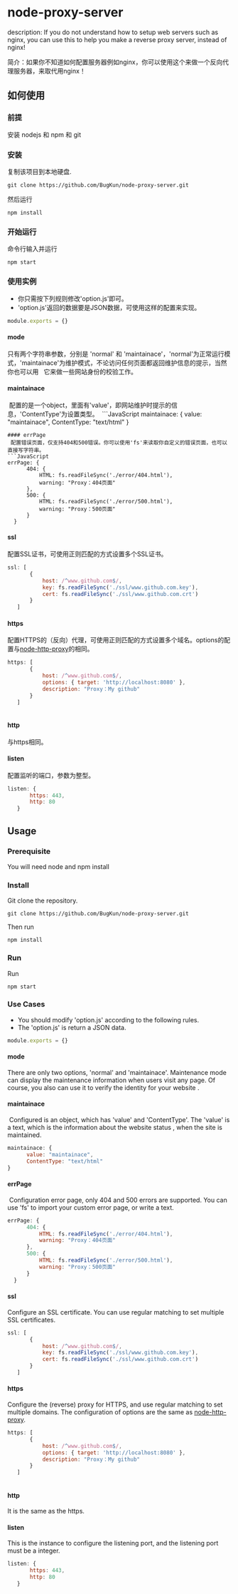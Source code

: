 # node-proxy-server

description: If you do not understand how to setup web servers such as nginx, you can use this to help you make a reverse proxy server, instead of nginx!

简介：如果你不知道如何配置服务器例如nginx，你可以使用这个来做一个反向代理服务器，来取代用nginx！

## 如何使用
### 前提

安装 nodejs 和 npm 和 git

### 安装
复制该项目到本地硬盘.

	git clone https://github.com/BugKun/node-proxy-server.git

然后运行

	npm install

### 开始运行
命令行输入并运行

	npm start
  
### 使用实例
* 你只需按下列规则修改'option.js'即可。
* 'option.js'返回的数据要是JSON数据，可使用这样的配置来实现。
```JavaScript 
module.exports = {} 
```

#### mode
  只有两个字符串参数，分别是 'normal' 和 'maintainace'，'normal'为正常运行模式，'maintainace'为维护模式，不论访问任何页面都返回维护信息的提示，当然你也可以用   它来做一些网站身份的校验工作。
#### maintainace
  配置的是一个object，里面有'value'，即网站维护时提示的信息，'ContentType'为设置类型。
  ```JavaScript 
  maintainace: {
        value: "maintainace",
        ContentType: "text/html"
  }
  ```
#### errPage
  配置错误页面，仅支持404和500错误。你可以使用'fs'来读取你自定义的错误页面，也可以直接写字符串。
  ```JavaScript 
  errPage: {
        404: {
            HTML: fs.readFileSync('./error/404.html'),
            warning: "Proxy：404页面"
        },
        500: {
            HTML: fs.readFileSync('./error/500.html'),
            warning: "Proxy：500页面"
        }
    }
  ```
#### ssl
 配置SSL证书，可使用正则匹配的方式设置多个SSL证书。
 ```JavaScript
 ssl: [
        {
            host: /^www.github.com$/,
            key: fs.readFileSync('./ssl/www.github.com.key'),
            cert: fs.readFileSync('./ssl/www.github.com.crt')
        }
    ]
 ```
 #### https
 配置HTTPS的（反向）代理，可使用正则匹配的方式设置多个域名。options的配置与[node-http-proxy](https://github.com/nodejitsu/node-http-proxy)的相同。
 ```JavaScript
 https: [
        {
            host: /^www.github.com$/,
            options: { target: 'http://localhost:8080' },
            description: "Proxy：My github"
        }
    ]
    
 ```
 #### http
 与https相同。
 #### listen
 配置监听的端口，参数为整型。
 ```JavaScript
 listen: {
        https: 443,
        http: 80
    }
 ```
 
## Usage

### Prerequisite

You will need node and npm install 


### Install
Git clone the repository.

	git clone https://github.com/BugKun/node-proxy-server.git

Then run 

	npm install

### Run
Run 

	npm start
### Use Cases
* You should modify 'option.js' according to the following rules.
* The 'option.js' is return a JSON data.
```JavaScript 
module.exports = {} 
```

#### mode
  There are only two options, 'normal' and 'maintainace'. Maintenance mode can display the maintenance information when users visit any page. Of course, you also can use it to verify the identity for your website .
#### maintainace
  Configured is an object, which has 'value' and 'ContentType'. The 'value' is a text, which is the information about the website status , when the site is maintained. 
  ```JavaScript 
  maintainace: {
        value: "maintainace",
        ContentType: "text/html"
  }
  ```
#### errPage
  Configuration error page, only 404 and 500 errors are supported. You can use 'fs' to import your custom error page, or write a text.
  ```JavaScript 
  errPage: {
        404: {
            HTML: fs.readFileSync('./error/404.html'),
            warning: "Proxy：404页面"
        },
        500: {
            HTML: fs.readFileSync('./error/500.html'),
            warning: "Proxy：500页面"
        }
    }
  ```
#### ssl
 Configure an SSL certificate. You can use regular matching to set multiple SSL certificates.
 ```JavaScript
 ssl: [
        {
            host: /^www.github.com$/,
            key: fs.readFileSync('./ssl/www.github.com.key'),
            cert: fs.readFileSync('./ssl/www.github.com.crt')
        }
    ]
 ```
 #### https
 Configure the (reverse) proxy for HTTPS, and use regular matching to set multiple domains. The configuration of options are the same as [node-http-proxy](https://github.com/nodejitsu/node-http-proxy).
 ```JavaScript
 https: [
        {
            host: /^www.github.com$/,
            options: { target: 'http://localhost:8080' },
            description: "Proxy：My github"
        }
    ]
    
 ```
 #### http
 It is the same as the https.
 
 #### listen
 This is the instance to configure the listening port, and the listening port must be a integer.
 ```JavaScript
 listen: {
        https: 443,
        http: 80
    }
 ```
